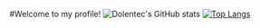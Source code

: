 #Welcome to my profile!
![Dolentec's GitHub stats](https://github-readme-stats.vercel.app/api?username=Dolentec&bg_color=30,e96443,904e95&title_color=fff&text_color=fff)
[![Top Langs](https://github-readme-stats.vercel.app/api/top-langs/?username=Dolentec&layout=compact)](https://github.com/anuraghazra/github-readme-stats)

